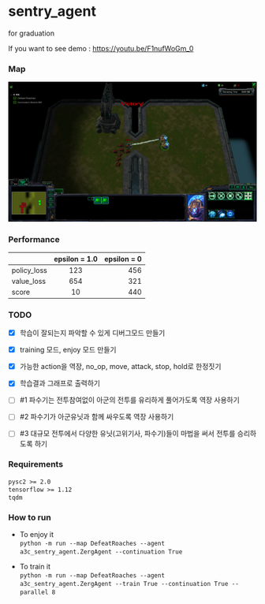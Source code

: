 # sentry_agent
for graduation

If you want to see demo : https://youtu.be/F1nufWoGm_0

### Map
![Alt text](/DefeatRoaches.png)

### Performance
|   | epsilon = 1.0  | epsilon = 0 |
| :------------ |:---------------:| -----:        |
| policy_loss      | 123 | 456         |
| value_loss      | 654        |   321         |
| score | 10        |    440         |

### TODO
- [X] 학습이 잘되는지 파악할 수 있게 디버그모드 만들기
- [X] training 모드, enjoy 모드 만들기
- [X] 가능한 action을 역장, no_op, move, attack, stop, hold로 한정짓기
- [X] 학습결과 그래프로 출력하기
- [ ] #1 파수기는 전투참여없이 아군의 전투를 유리하게 풀어가도록 역장 사용하기
- [ ] #2 파수기가 아군유닛과 함께 싸우도록 역장 사용하기
- [ ] #3 대규모 전투에서 다양한 유닛(고위기사, 파수기)들이 마법을 써서 전투를 승리하도록 하기


### Requirements  
```
pysc2 >= 2.0
tensorflow >= 1.12
tqdm 
```


### How to run  

- To enjoy it  
```python -m run --map DefeatRoaches --agent a3c_sentry_agent.ZergAgent --continuation True```  

- To train it  
```python -m run --map DefeatRoaches --agent a3c_sentry_agent.ZergAgent --train True --continuation True --parallel 8 ```

